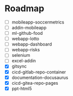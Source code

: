 # Roadmap

- [ ] mobileapp-soccermetrics
- [ ] addin-mobileapp
- [ ] ml-github-food
- [ ] webapp-lotto
- [ ] webapp-dashboard
- [ ] webapp-risks
- [ ] selenium
- [ ] excel-addin
- [x] gitsync
- [x] cicd-gitlab-repo-container
- [x] documentation-docusaurus
- [x] cicd-gitea-repo-pages
- [x] ppt-html5 
